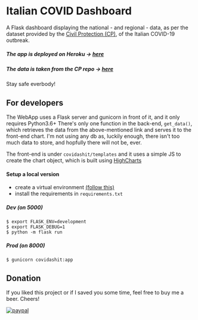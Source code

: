 # Italian COVID Dashboard

A Flask dashboard displaying the national - and regional - data,
 as per the dataset provided by the [Civil Protection (CP)](https://github.com/pcm-dpc),
 of the Italian COVID-19 outbreak.

##### The app is deployed on Heroku &#8594; [here](https://covidashit.herokuapp.com/)

##### The data is taken from the CP repo &#8594; [here](https://github.com/pcm-dpc/COVID-19/blob/master/dati-json/dpc-covid19-ita-andamento-nazionale.json)

Stay safe everbody!

## For developers

The WebApp uses a Flask server and gunicorn in front of it,
 and it only requires Python3.6+
There's only one function in the back-end, `get_data()`, which retrieves
the data from the above-mentioned link and serves it to the front-end chart.
I'm not using any db as, luckily enough, there isn't too much data to store, and hopfully there will not be, ever.

The front-end is under `covidashit/templates` and it uses a simple JS to create
the chart object, which is built using [HighCharts](https://www.highcharts.com/)

#### Setup a local version

* create a virtual environment [(follow this)](https://packaging.python.org/guides/installing-using-pip-and-virtual-environments/)
* install the requirements in `requirements.txt`

##### Dev (on 5000)
```
$ export FLASK_ENV=development
$ export FLASK_DEBUG=1
$ python -m flask run
```

##### Prod (on 8000)

```
$ gunicorn covidashit:app
```

## Donation

If you liked this project or if I saved you some time, feel free to buy me a beer. Cheers!


[![paypal](https://www.paypalobjects.com/en_US/IT/i/btn/btn_donateCC_LG.gif)](https://www.paypal.com/cgi-bin/webscr?cmd=_s-xclick&hosted_button_id=PMW6C23XTQDWG)
